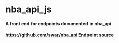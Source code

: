 # nba_api_js 
#### A front end for endpoints documented in nba_api
#### https://github.com/swar/nba_api Endpoint source
